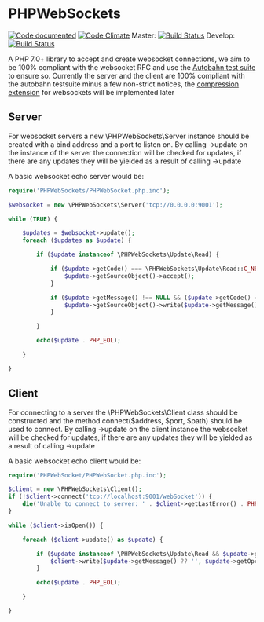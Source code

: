 # PHPWebSockets
[![Code documented](https://codedocs.xyz/WarriorXK/PHPWebSockets.svg)](https://codedocs.xyz/WarriorXK/PHPWebSockets/) [![Code Climate](https://codeclimate.com/github/WarriorXK/PHPWebSockets/badges/gpa.svg)](https://codeclimate.com/github/WarriorXK/PHPWebSockets) Master: [![Build Status](https://travis-ci.org/WarriorXK/PHPWebSockets.svg?branch=master)](https://travis-ci.org/WarriorXK/PHPWebSockets) Develop: [![Build Status](https://travis-ci.org/WarriorXK/PHPWebSockets.svg?branch=develop)](https://travis-ci.org/WarriorXK/PHPWebSockets)

A PHP 7.0+ library to accept and create websocket connections, we aim to be 100% compliant with the websocket RFC and use the [Autobahn test suite](http://autobahn.ws/testsuite/) to ensure so.
Currently the server and the client are 100% compliant with the autobahn testsuite minus a few non-strict notices, the [compression extension](https://tools.ietf.org/html/rfc7692) for websockets will be implemented later

## Server
For websocket servers a new \PHPWebSockets\Server instance should be created with a bind address and a port to listen on.
By calling ->update on the instance of the server the connection will be checked for updates, if there are any updates they will be yielded as a result of calling ->update

A basic websocket echo server would be:

```php
require('PHPWebSockets/PHPWebSocket.php.inc');

$websocket = new \PHPWebSockets\Server('tcp://0.0.0.0:9001');

while (TRUE) {

    $updates = $websocket->update();
    foreach ($updates as $update) {

        if ($update instanceof \PHPWebSockets\Update\Read) {

            if ($update->getCode() === \PHPWebSockets\Update\Read::C_NEWCONNECTION) {
                $update->getSourceObject()->accept();
            }

            if ($update->getMessage() !== NULL && ($update->getCode() === \PHPWebSocket::OPCODE_CONTINUE || $update->getCode() === \PHPWebSocket::OPCODE_FRAME_TEXT || $update->getCode() === \PHPWebSocket::OPCODE_FRAME_BINARY) && !$update->getSourceObject()->isDisconnecting()) {
                $update->getSourceObject()->write($update->getMessage(), $update->getOpcode());
            }

        }

        echo($update . PHP_EOL);

    }

}
```

## Client
For connecting to a server the \PHPWebSockets\Client class should be constructed and the method connect($address, $port, $path) should be used to connect.
By calling ->update on the client instance the websocket will be checked for updates, if there are any updates they will be yielded as a result of calling ->update

A basic websocket echo client would be:

```php
require('PHPWebSocket/PHPWebSocket.php.inc');

$client = new \PHPWebSockets\Client();
if (!$client->connect('tcp://localhost:9001/webSocket')) {
    die('Unable to connect to server: ' . $client->getLastError() . PHP_EOL);
}

while ($client->isOpen()) {

    foreach ($client->update() as $update) {

        if ($update instanceof \PHPWebSockets\Update\Read && $update->getCode() === \PHPWebSockets\Update\Read::C_READ) {
            $client->write($update->getMessage() ?? '', $update->getOpcode());
        }

        echo($update . PHP_EOL);

    }

}
```
